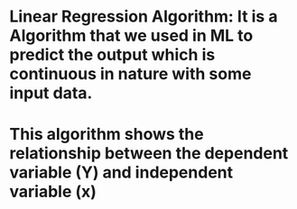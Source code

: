 # Linear Regression Algorithm: It is a Algorithm that we used in ML to predict the output which is continuous in nature with some input data.
# This algorithm shows the relationship between the dependent variable (Y) and independent variable (x)
